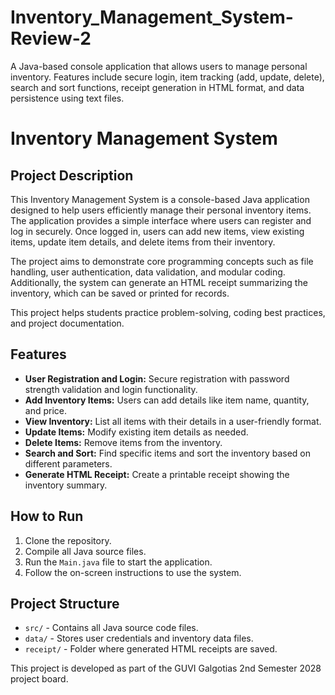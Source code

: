 # Inventory_Management_System-Review-2
A Java-based console application that allows users to manage personal inventory. Features include secure login, item tracking (add, update, delete), search and sort functions, receipt generation in HTML format, and data persistence using text files.

# Inventory Management System

## Project Description

This Inventory Management System is a console-based Java application designed to help users efficiently manage their personal inventory items. The application provides a simple interface where users can register and log in securely. Once logged in, users can add new items, view existing items, update item details, and delete items from their inventory.

The project aims to demonstrate core programming concepts such as file handling, user authentication, data validation, and modular coding. Additionally, the system can generate an HTML receipt summarizing the inventory, which can be saved or printed for records.

This project helps students practice problem-solving, coding best practices, and project documentation.

## Features

- **User Registration and Login:** Secure registration with password strength validation and login functionality.
- **Add Inventory Items:** Users can add details like item name, quantity, and price.
- **View Inventory:** List all items with their details in a user-friendly format.
- **Update Items:** Modify existing item details as needed.
- **Delete Items:** Remove items from the inventory.
- **Search and Sort:** Find specific items and sort the inventory based on different parameters.
- **Generate HTML Receipt:** Create a printable receipt showing the inventory summary.

## How to Run

1. Clone the repository.
2. Compile all Java source files.
3. Run the `Main.java` file to start the application.
4. Follow the on-screen instructions to use the system.

## Project Structure

- `src/` - Contains all Java source code files.
- `data/` - Stores user credentials and inventory data files.
- `receipt/` - Folder where generated HTML receipts are saved.

This project is developed as part of the GUVI Galgotias 2nd Semester 2028 project board.
